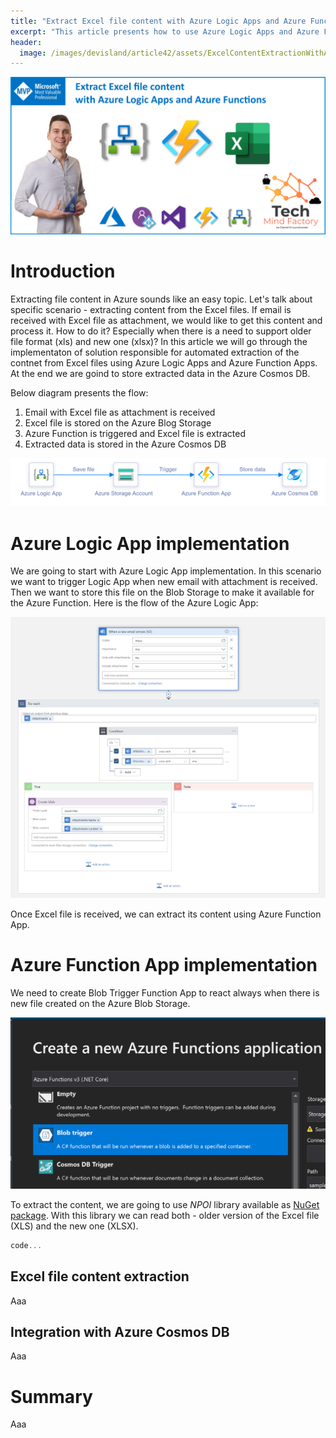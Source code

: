 ```yaml
---
title: "Extract Excel file content with Azure Logic Apps and Azure Functions"
excerpt: "This article presents how to use Azure Logic Apps and Azure Functions to extract content from the Excel files"
header:
  image: /images/devisland/article42/assets/ExcelContentExtractionWithAzure1.png
---
```


<p align="center">
<img src="/images/devisland/article42/assets/ExcelContentExtractionWithAzure1.png?raw=true" alt="Extract Excel file content with Azure Logic Apps and Azure Functions"/>
</p>

# Introduction

Extracting file content in Azure sounds like an easy topic. Let's talk about specific scenario - extracting content from the Excel files. If email is received with Excel file as attachment, we would like to get this content and process it. How to do it? Especially when there is a need to support older file format (xls) and new one (xlsx)? In this article we will go through the implementaton of solution responsible for automated extraction of the contnet from Excel files using Azure Logic Apps and Azure Function Apps. At the end we are goind to store extracted data in the Azure Cosmos DB.

Below diagram presents the flow:

1. Email with Excel file as attachment is received
2. Excel file is stored on the Azure Blog Storage
3. Azure Function is triggered and Excel file is extracted
4. Extracted data is stored in the Azure Cosmos DB

<p align="center">
<img src="/images/devisland/article42/assets/ExcelContentExtractionWithAzure2.png?raw=true" alt="Image not found"/>
</p>


# Azure Logic App implementation

We are going to start with Azure Logic App implementation. In this scenario we want to trigger Logic App when new email with attachment is received. Then we want to store this file on the Blob Storage to make it available for the Azure Function. Here is the flow of the Azure Logic App:

<p align="center">
<img src="/images/devisland/article42/assets/ExcelContentExtractionWithAzure3.PNG?raw=true" alt="Image not found"/>
</p>

Once Excel file is received, we can extract its content using Azure Function App.



# Azure Function App implementation

We need to create Blob Trigger Function App to react always when there is new file created on the Azure Blob Storage.

<p align="center">
<img src="/images/devisland/article42/assets/ExcelContentExtractionWithAzure4.PNG?raw=true" alt="Image not found"/>
</p>

To extract the content, we are going to use *NPOI* library available as [NuGet package](https://www.nuget.org/packages/NPOI/). With this library we can read both - older version of the Excel file (XLS) and the new one (XLSX).


```csharp
code...
```

## Excel file content extraction

Aaa

## Integration with Azure Cosmos DB

Aaa


# Summary

Aaa
